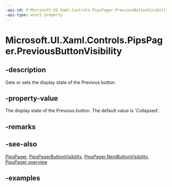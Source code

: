 ```yaml
---
-api-id: P:Microsoft.UI.Xaml.Controls.PipsPager.PreviousButtonVisibility
-api-type: winrt property
---
```


# Microsoft.UI.Xaml.Controls.PipsPager.PreviousButtonVisibility

<!--
public Microsoft.UI.Xaml.Controls.PipsPagerButtonVisibility PreviousButtonVisibility { get; set; }
-->

## -description

Gets or sets the display state of the Previous button.

## -property-value

The display state of the Previous button. The default value is 'Collapsed'.

## -remarks

## -see-also

[PipsPager](pipspager.md), [PipsPagerButtonVisibility](pipspagerbuttonvisibility.md), [PipsPager.NextButtonVisibility](pipspager_nextbuttonvisibility.md), [PipsPager overview](/windows/apps/design/controls/pipspager)

## -examples
